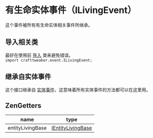 # 有生命实体事件（ILivingEvent）

这个事件被所有有生命实体相关事件所继承。

## 导入相关类
最好在使用前 [导入](/AdvancedFunctions/Import) 类来避免错误。   
`import crafttweaker.event.ILivingEvent;`

## 继承自实体事件
这个接口继承自 [实体事件](IEntityEvent)，这意味着所有实体事件的方法都可以在这里用。 

## ZenGetters

| name             | type                                                     |
|------------------|----------------------------------------------------------|
| entityLivingBase | [IEntityLivingBase](/Vanilla/Entities/IEntityLivingBase) |
